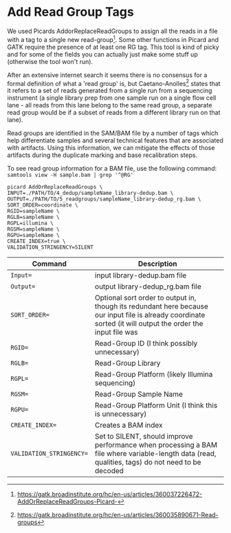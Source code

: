 # Add Read Group Tags

We used Picards AddorReplaceReadGroups to assign all the reads in a file with a tag to a single new read-group[^1]. Some other functions in Picard and GATK require the presence of at least one RG tag. This tool is kind of picky and for some of the fields you can actually just make some stuff up (otherwise the tool won't run).

After an extensive internet search it seems there is no consensus for a formal definition of what a 'read group' is, but Caetano-Anolles[^2] states that it refers to a set of reads generated from a single run from a sequencing instrument (a single library prep from one sample run on a single flow cell lane - all reads from this lane belong to the same read group, a separate read group would be if a subset of reads from a different library run on that lane).

Read groups are identified in the SAM/BAM file by a number of tags which help differentiate samples and several technical features that are associated with artifacts. Using this information, we can mitigate the effects of those artifacts during the duplicate marking and base recalibration steps.

To see read group information for a BAM file, use the following command: `samtools view -H sample.bam | grep '^@RG'`

```
picard AddOrReplaceReadGroups \
INPUT=./PATH/TO/4_dedup/sampleName_library-dedup.bam \
OUTPUT=./PATH/TO/5_readgroups/sampleName_library-dedup_rg.bam \ 
SORT_ORDER=coordinate \
RGID=sampleName \
RGLB=sampleName \
RGPL=illumina \
RGSM=sampleName \
RGPU=sampleName \
CREATE_INDEX=true \
VALIDATION_STRINGENCY=SILENT
```

| Command      | Description |
| ----------- | ----------- |
| `Input=` | input library-dedup.bam file |
| `Output=` | output library-dedup_rg.bam file |
| `SORT_ORDER=` | Optional sort order to output in, though its redundant here because our input file is already coordinate sorted (it will output the order the input file was |
| `RGID=` | Read-Group ID (I think possibly unnecessary) |
| `RGLB=` | Read-Group Library |
| `RGPL=` | Read-Group Platform (likely Illumina sequencing)|
| `RGSM=` | Read-Group Sample Name |
| `RGPU=` | Read-Group Platform Unit (I think this is unnecessary) |
| `CREATE_INDEX=` | Creates a BAM index |
| `VALIDATION_STRINGENCY=` | Set to SILENT, should improve performance when processing a BAM file where variable-length data (read, qualities, tags) do not need to be decoded |

[^1]: <https://gatk.broadinstitute.org/hc/en-us/articles/360037226472-AddOrReplaceReadGroups-Picard->
[^2]: <https://gatk.broadinstitute.org/hc/en-us/articles/360035890671-Read-groups>
